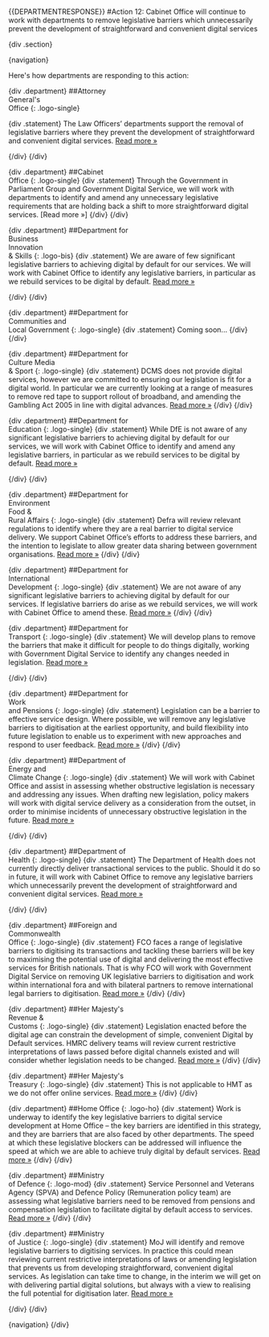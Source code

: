 {{DEPARTMENTRESPONSE}}
#Action 12: Cabinet Office will continue to work with departments to remove legislative barriers which unnecessarily prevent the development of straightforward and convenient digital services

{div .section}

{navigation}

Here's how departments are responding to this action:



{div .department}
##Attorney <br> General's <br> Office
{: .logo-single}

{div .statement}
The Law Officers’ departments support the removal of legislative barriers where they prevent the development of straightforward and convenient digital services. [Read more »](https://www.gov.uk/government/publications/law-officers-departments-digital-strategy)

{/div}
{/div}

{div .department}
##Cabinet<br>Office
{: .logo-single}
{div .statement}
Through the Government in Parliament Group and Government Digital Service, we will work with departments to identify and amend any unnecessary legislative requirements that are holding back a shift to more straightforward digital services. [Read more »]
{/div}
{/div}

{div .department}
##Department for<br>Business<br>Innovation<br>& Skills
{: .logo-bis}
{div .statement}
We are aware of few significant legislative barriers to achieving digital by default for our services. We will work with Cabinet Office to identify any legislative barriers, in particular as we rebuild services to be digital by default. [Read more »](http://discuss.bis.gov.uk/digitalstrategy)

{/div}
{/div}

{div .department}
##Department for<br>Communities and<br>Local Government
{: .logo-single}
{div .statement}
Coming soon...
{/div}
{/div}

{div .department}
##Department for<br>Culture Media<br>& Sport
{: .logo-single}
{div .statement}
DCMS does not provide digital services, however we are committed to ensuring our legislation is fit for a digital world. In particular we are currently looking at a range of measures to remove red tape to support rollout of broadband, and amending the Gambling Act 2005 in line with digital advances. [Read more »](http://www.dcms.gov.uk/publications/9586.aspx)
{/div}
{/div}


{div .department}
##Department for<br>Education
{: .logo-single}
{div .statement}
While DfE is not aware of any significant legislative barriers to achieving digital by default for our services, we will work with Cabinet Office to identify and amend any legislative barriers, in particular as we rebuild services to be digital by default. [Read more »](http://www.education.gov.uk/digitalstrategy)

{/div}
{/div}

{div .department}
##Department for<br>Environment<br>Food &<br>Rural Affairs
{: .logo-single}
{div .statement}
Defra will review relevant regulations to identify where they are a real barrier to digital service delivery. We support Cabinet Office’s efforts to address these barriers, and the intention to legislate to allow greater data sharing between government organisations. [Read more »](http://www.defra.gov.uk/publications/2012/12/20/pb13863-digital-strategy-2012/)
{/div}
{/div}

{div .department}
##Department for<br>International<br>Development
{: .logo-single}
{div .statement}
We are not aware of any significant legislative barriers to achieving digital by default for our services. If legislative barriers do arise as we rebuild services, we will work with Cabinet Office to amend these. [Read more »](http://www.dfid.gov.uk/about-us/How-we-measure-progress/dfid-digital-strategy/)
{/div}
{/div}

{div .department}
##Department for<br>Transport
{: .logo-single}
{div .statement}
We will develop plans to remove the barriers that make it difficult for people to do things digitally, working with Government Digital Service to identify any changes needed in legislation. [Read more »](https://www.gov.uk/government/publications/department-for-transport-digital-strategy)

{/div}
{/div}

{div .department}
##Department for<br>Work<br>and Pensions
{: .logo-single}
{div .statement}
Legislation can be a barrier to effective service design. Where possible, we will remove any legislative barriers to digitisation at the earliest opportunity, and build flexibility into future legislation to enable us to experiment with new approaches and respond to user feedback. [Read more »](http://www.dwp.gov.uk/publications/corporate-publications/digital-strategy.shtml)
{/div}
{/div}

{div .department}
##Department of<br>Energy and<br>Climate Change
{: .logo-single}
{div .statement}
We will work with Cabinet Office and assist in assessing whether obstructive legislation is necessary and addressing any issues. When drafting new legislation, policy makers will work with digital service delivery as a consideration from the outset, in order to minimise incidents of unnecessary obstructive legislation in the future. [Read more »](http://www.decc.gov.uk/en/content/cms/about/our_goals/our_goals.aspx#dds)

{/div}
{/div}


{div .department}
##Department of<br>Health
{: .logo-single}
{div .statement}
The Department of Health does not currently directly deliver transactional services to the public. Should it do so in future, it will work with Cabinet Office to remove any legislative barriers which unnecessarily prevent the development of straightforward and convenient digital services. [Read more »](http://digitalhealth.dh.gov.uk/digital-strategy)

{/div}
{/div}

{div .department}
##Foreign and<br>Commonwealth<br>Office
{: .logo-single}
{div .statement}
FCO faces a range of legislative barriers to digitising its transactions and tackling these barriers will be key to maximising the potential use of digital and delivering the most effective services for British nationals. That is why FCO will work with Government Digital Service on removing UK legislative barriers to digitisation and work within international fora and with bilateral partners to remove international legal barriers to digitisation. [Read more »](https://www.gov.uk/government/publications/the-fco-digital-strategy)
{/div}
{/div}

{div .department}
##Her Majesty's<br>Revenue &<br>Customs
{: .logo-single}
{div .statement}
Legislation enacted before the digital age can constrain the development of simple, convenient Digital by Default services. HMRC delivery teams will review current restrictive interpretations of laws passed before digital channels existed and will consider whether legislation needs to be changed. [Read more »](http://www.hmrc.gov.uk/about/2012-digital-strategy.pdf)
{/div}
{/div}

{div .department}
##Her Majesty's<br>Treasury
{: .logo-single}
{div .statement}
This is not applicable to HMT as we do not offer online services. [Read more »](http://www.hm-treasury.gov.uk/digital_strategy)
{/div}
{/div}

{div .department}
##Home Office
{: .logo-ho}
{div .statement}
Work is underway to identify the key legislative barriers to digital service development at Home Office – the key barriers are identified in this strategy, and they are barriers that are also faced by other departments. The speed at which these legislative blockers can be addressed will influence the speed at which we are able to achieve truly digital by default services. [Read more »](http://www.homeoffice.gov.uk/publications/about-us/corporate-publications/ho-digital-strategy/)
{/div}
{/div}

{div .department}
##Ministry<br>of Defence
{: .logo-mod}
{div .statement}
Service Personnel and Veterans Agency (SPVA) and Defence Policy (Remuneration policy team) are assessing what legislative barriers need to be removed from pensions and compensation legislation to facilitate digital by default access to services. [Read more »](https://www.gov.uk/government/publications/digital-in-defence)
{/div}
{/div}

{div .department}
##Ministry<br>of Justice
{: .logo-single}
{div .statement}
MoJ will identify and remove legislative barriers to digitising services. In practice this could mean reviewing current restrictive interpretations of laws or amending legislation that prevents us from developing straightforward, convenient digital services. As legislation can take time to change, in the interim we will get on with delivering partial digital solutions, but always with a view to realising the full potential for digitisation later. [Read more »](http://open.justice.gov.uk/digital-strategy/#theme-03-breaking-barriers-to-digital-transformation)

{/div}
{/div}

{navigation}
{/div}





